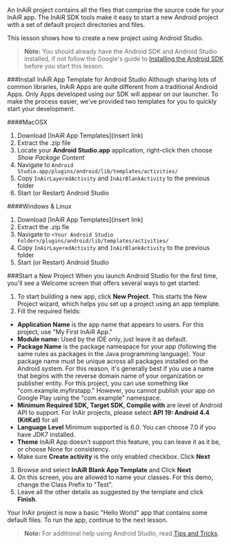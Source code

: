An InAiR project contains all the files that comprise the source code for your InAiR app. The InAiR SDK tools make it easy to start a new Android project with a set of default project directories and files.

This lesson shows how to create a new project using Android Studio.

>**Note:** You should already have the Android SDK and Android Studio installed, if not follow the  Google's guide to [Installing the Android SDK](http://developer.android.com/sdk/installing/index.html) before you start this lesson.


###Install InAiR App Template for Android Studio
Although sharing lots of common libraries, InAiR Apps are quite different from a traditional Android Apps. Only Apps developed using our SDK will appear on our launcher. To make the process easier, we've provided two templates for you to quickly start your development.

####MacOSX
1. Download [InAiR App Templates](insert link)
2. Extract the .zip file
3. Locate your **Android Studio.app** application, right-click then choose *Show Package Content*
4. Navigate to `Android Studio.app/plugins/android/lib/templates/activities/`
5. Copy `InAirLayeredActivity` and `InAirBlankActivity` to the previous folder
6. Start (or Restart) Android Studio

####Windows & Linux
1. Download [InAiR App Templates](insert link)
2. Extract the .zip fle
4. Navigate to `<Your Android Studio Folder>/plugins/android/lib/templates/activities/`
5. Copy `InAirLayeredActivity` and `InAirBlankActivity` to the previous folder
6. Start (or Restart) Android Studio

###Start a New Project
When you launch Android Studio for the first time, you'll see a Welcome screen that offers several ways to get started:

1. To start building a new app, click **New Project**.
This starts the New Project wizard, which helps you set up a project using an app template.
2. Fill the required fields:
  - **Application Name**  is the app name that appears to users. For this project, use "My First InAiR App."
  - **Module name:** Used by the IDE only, just leave it as default.
  - **Package Name** is the package namespace for your app (following the same rules as packages in the Java programming language). Your package name must be unique across all packages installed on the Android system. For this reason, it's generally best if you use a name that begins with the reverse domain name of your organization or publisher entity. For this project, you can use something like "com.example.myfirstapp." However, you cannot publish your app on Google Play using the "com.example" namespace.
  - **Minimum Required SDK, Target SDK, Compile with** are level of Android API to support. For InAir projects, please select **API 19: Android 4.4 (KitKat)** for all
  - **Language Level** Minimum supported is 6.0. You can choose 7.0 if you have JDK7 installed.
  - **Theme** InAiR App doesn't support this feature, you can leave it as it be, or choose None for consistency.
  - Make sure **Create activity** is the only enabled checkbox.
      Click **Next**
3. Browse and select **InAiR Blank App Template** and Click **Next**
4. On this screen, you are allowed to name your classes. For this demo, change the Class Prefix to "Test".
5. Leave all the other details as suggested by the template and click **Finish**.

Your InAir project is now a basic "Hello World" app that contains some default files. To run the app, continue to the next lesson.
>**Note:** For additional help using Android Studio, read [Tips and Tricks](http://developer.android.com/sdk/installing/studio-tips.html).
